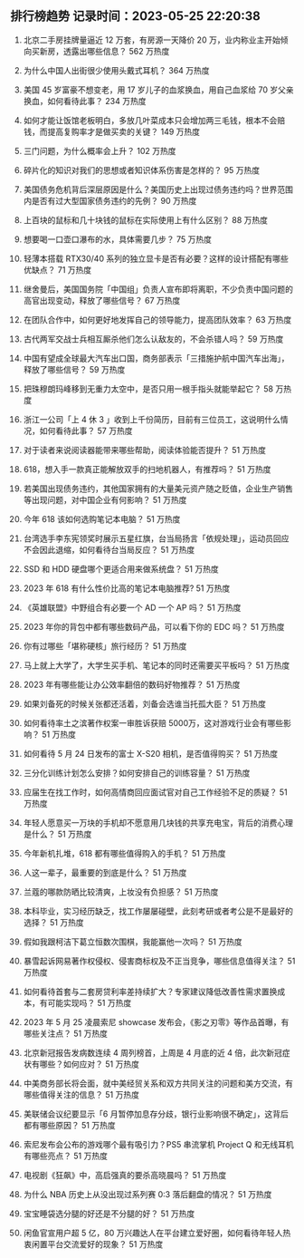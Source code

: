 
## 排行榜趋势 记录时间：2023-05-25 22:20:38
  
  1. 北京二手房挂牌量逼近 12 万套，有房源一天降价 20 万，业内称业主开始倾向买新房，透露出哪些信息？ 562 万热度
    
  2. 为什么中国人出街很少使用头戴式耳机？ 364 万热度
    
  3. 美国 45 岁富豪不想变老，用 17 岁儿子的血浆换血，用自己血浆给 70 岁父亲换血，如何看待此事？ 234 万热度
    
  4. 如何才能让饭馆老板明白，多放几叶菜成本只会增加两三毛钱，根本不会赔钱，而提高复购率才是做买卖的关键？ 149 万热度
    
  5. 三门问题，为什么概率会上升？ 102 万热度
    
  6. 碎片化的知识对我们的思想或者知识体系伤害是怎样的？ 95 万热度
    
  7. 美国债务危机背后深层原因是什么？美国历史上出现过债务违约吗？世界范围内是否有过大型国家债务违约的先例？ 90 万热度
    
  8. 上百块的鼠标和几十块钱的鼠标在实际使用上有什么区别？ 88 万热度
    
  9. 想要喝一口壶口瀑布的水，具体需要几步？ 75 万热度
    
  10. 轻薄本搭载 RTX30/40 系列的独立显卡是否有必要？这样的设计搭配有哪些优缺点？ 71 万热度
    
  11. 继舍曼后，美国国务院「中国组」负责人宣布即将离职，不少负责中国问题的高官出现变动，释放了哪些信号？ 67 万热度
    
  12. 在团队合作中，如何更好地发挥自己的领导能力，提高团队效率？ 63 万热度
    
  13. 古代两军交战士兵相互厮杀他们怎么认敌友的，不会杀错人吗？ 59 万热度
    
  14. 中国有望成全球最大汽车出口国，商务部表示「三措施护航中国汽车出海」，释放了哪些信号？ 59 万热度
    
  15. 把珠穆朗玛峰移到无重力太空中，是否只用一根手指头就能举起它？ 58 万热度
    
  16. 浙江一公司「上 4 休 3 」收到上千份简历，目前有三位员工，这说明什么情况，如何看待此事？ 57 万热度
    
  17. 对于读者来说阅读器能带来哪些帮助，阅读体验能否提升？ 51 万热度
    
  18. 618，想入手一款真正能解放双手的扫地机器人，有推荐吗？ 51 万热度
    
  19. 若美国出现债务违约，其他国家拥有的大量美元资产随之贬值，企业生产销售等出现问题，对中国企业有何影响？ 51 万热度
    
  20. 今年 618 该如何选购笔记本电脑？ 51 万热度
    
  21. 台湾选手李东宪领奖时展示五星红旗，台当局扬言「依规处理」，运动员回应不会因此退缩，如何看待台当局反应？ 51 万热度
    
  22. SSD 和 HDD 硬盘哪个更适合用来做系统盘？ 51 万热度
    
  23. 2023 年 618 有什么性价比高的笔记本电脑推荐? 51 万热度
    
  24. 《英雄联盟》中野组合有必要一个 AD 一个 AP 吗？ 51 万热度
    
  25. 2023 年你的背包中都有哪些数码产品，可以看下你的 EDC 吗？ 51 万热度
    
  26. 你有过哪些「堪称硬核」旅行经历？ 51 万热度
    
  27. 马上就上大学了，大学生买手机、笔记本的同时还需要买平板吗？ 51 万热度
    
  28. 2023 年有哪些能让办公效率翻倍的数码好物推荐？ 51 万热度
    
  29. 如果刘备死的时候关张都还活着，刘备会选谁当托孤大臣？ 51 万热度
    
  30. 如何看待率土之滨著作权案一审胜诉获赔 5000万，这对游戏行业会有哪些影响？ 51 万热度
    
  31. 如何看待 5 月 24 日发布的富士 X-S20 相机，是否值得购买？ 51 万热度
    
  32. 三分化训练计划怎么安排？如何安排自己的训练容量？ 51 万热度
    
  33. 应届生在找工作时，如何高情商回应面试官对自己工作经验不足的质疑？ 51 万热度
    
  34. 年轻人愿意买一万块的手机却不愿意用几块钱的共享充电宝，背后的消费心理是什么？ 51 万热度
    
  35. 今年新机扎堆，618 都有哪些值得购入的手机？ 51 万热度
    
  36. 人这一辈子，最重要的到底是什么？ 51 万热度
    
  37. 兰蔻的哪款防晒比较清爽，上妆没有负担感？ 51 万热度
    
  38. 本科毕业，实习经历缺乏，找工作屡屡碰壁，此刻考研或者考公是不是最好的选择？ 51 万热度
    
  39. 假如我跟柯洁下葛立恒数次围棋，我能赢他一次吗？ 51 万热度
    
  40. 暴雪起诉网易著作权侵权、侵害商标权及不正当竞争，哪些信息值得关注？ 51 万热度
    
  41. 如何看待首套与二套房贷利率差持续扩大？专家建议降低改善性需求置换成本，有可能实现吗？ 51 万热度
    
  42. 2023 年 5 月 25 凌晨索尼 showcase 发布会，《影之刃零》等作品首曝，有哪些关注点？ 51 万热度
    
  43. 北京新冠报告发病数连续 4 周列榜首，上周是 4 月底的近 4 倍，此次新冠症状有哪些？如何应对？ 51 万热度
    
  44. 中美商务部长将会面，就中美经贸关系和双方共同关注的问题和美方交流，有哪些值得关注的信息？ 51 万热度
    
  45. 美联储会议纪要显示「6 月暂停加息存分歧，银行业影响很不确定」，这背后都有哪些原因？ 51 万热度
    
  46. 索尼发布会公布的游戏哪个最有吸引力？PS5 串流掌机 Project Q 和无线耳机有哪些亮点？ 51 万热度
    
  47. 电视剧《狂飙》中，高启强真的要杀高晓晨吗？ 51 万热度
    
  48. 为什么 NBA 历史上从没出现过系列赛 0:3 落后翻盘的情况？ 51 万热度
    
  49. 宝宝睡袋选分腿的好还是不分腿的好？ 51 万热度
    
  50. 闲鱼官宣用户超 5 亿，80 万兴趣达人在平台建立爱好圈，如何看待年轻人热衷闲置平台交流爱好的现象？ 51 万热度
    